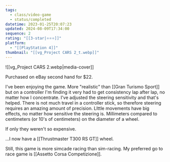 ```yaml
---
tags:
  - class/video-game
  - status/completed
datetime: 2023-01-25T20:07:23
updated: 2024-08-09T17:34:00
sequence: 2
rating: "[[3-star|⭐️⭐️⭐️]]"
platform:
  - "[[PlayStation 4]]"
thumbnail: "[[vg_Project CARS 2_t.webp]]"
---
```

![[vg_Project CARS 2.webp|media-cover]]

Purchased on eBay second hand for $22.

I've been enjoying the game. More "realistic" than [[Gran Turismo Sport]] but on a controller I'm finding it very had to get consistency lap after lap, no matter how I concentrate. I've adjusted the steering sensitivity and that's helped. There is not much travel in a controller stick, so therefore steering requires an amazing amount of precision. LIttle movements have big effects, no matter how sensitive the steering is. Millimeters compared to centimeters (or 10's of centimeters) on  the diameter of a wheel.

If only they weren't so expensive.

...I now have a [[Thrustmaster T300 RS GT]] wheel.

Still, this game is more simcade racing than sim-racing. My preferred go to race game is [[Assetto Corsa Competizione]]. 